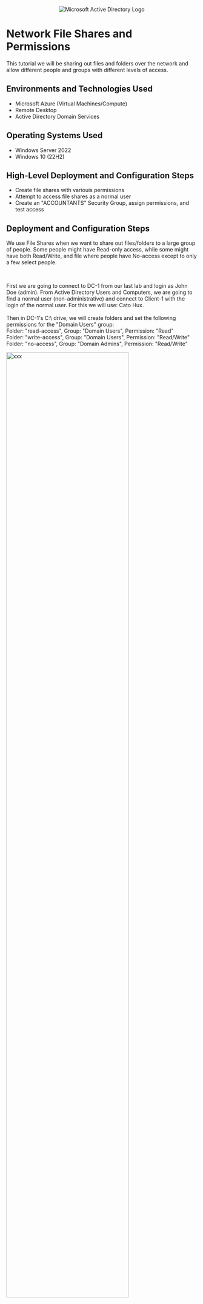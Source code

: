 <p align="center">
<img src="https://i.imgur.com/IKrl3hC.png" alt="Microsoft Active Directory Logo"/>
</p>

<h1>Network File Shares and Permissions</h1>
This tutorial we will be sharing out files and folders over the network and allow different people and groups with different levels of access.<br />


<h2>Environments and Technologies Used</h2>

- Microsoft Azure (Virtual Machines/Compute)
- Remote Desktop
- Active Directory Domain Services

<h2>Operating Systems Used </h2>

- Windows Server 2022
- Windows 10 (22H2)

<h2>High-Level Deployment and Configuration Steps</h2>

- Create file shares with variouis permissions
- Attempt to access file shares as a normal user
- Create an "ACCOUNTANTS" Security Group, assign permissions, and test access

<h2>Deployment and Configuration Steps</h2>

<p>
 We use File Shares when we want to share out files/folders to a large group of people. Some people might have Read-only access, while some might have both Read/Write, and file where people have No-access except to only a few select people. 
</p>
<br/>

<p>
 First we are going to connect to DC-1 from our last lab and login as John Doe (admin). From Active Directory Users and Computers, we are going to find a normal user (non-administrative) and connect to Client-1 with the login of the normal user. For this we will use: Cato Hux. 
 <br/>
 <br/>
 Then in DC-1's C:\ drive, we will create folders and set the following permissions for the "Domain Users" group:
 <br/>
 Folder: "read-access", Group: "Domain Users", Permission: "Read"
 <br/>
 Folder: "write-access", Group: "Domain Users", Permission: "Read/Write"
 <br/>
 Folder: "no-access", Group: "Domain Admins", Permission: "Read/Write"
</p>
<p>
<img src="" height="80%" width="80%" alt="xxx"/>
</p>
<br />
<br />
<br />
